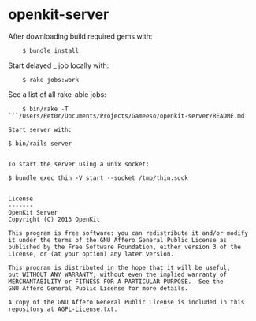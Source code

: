 openkit-server
===============

After downloading build required gems with:
```
	$ bundle install
```


Start delayed _ job locally with:
```
	$ rake jobs:work
```

See a list of all rake-able jobs:
```
	$ bin/rake -T
```/Users/Pet0r/Documents/Projects/Gameeso/openkit-server/README.md

Start server with:
```
	$ bin/rails server
```

To start the server using a unix socket:
```
	$ bundle exec thin -V start --socket /tmp/thin.sock
```

License
-------
OpenKit Server
Copyright (C) 2013 OpenKit

This program is free software: you can redistribute it and/or modify
it under the terms of the GNU Affero General Public License as
published by the Free Software Foundation, either version 3 of the
License, or (at your option) any later version.

This program is distributed in the hope that it will be useful,
but WITHOUT ANY WARRANTY; without even the implied warranty of
MERCHANTABILITY or FITNESS FOR A PARTICULAR PURPOSE.  See the
GNU Affero General Public License for more details.

A copy of the GNU Affero General Public License is included in this 
repository at AGPL-License.txt.
